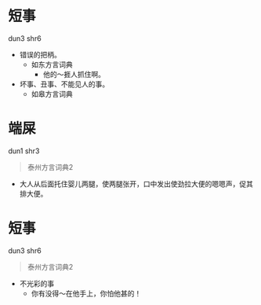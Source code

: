 # 短事
dun3 shr6
+ 错误的把柄。
  * 如东方言词典
    - 他的～捱人抓住啊。
+ 坏事、丑事、不能见人的事。
  * 如皋方言词典

# 端屎
dun1 shr3
> 泰州方言词典2
- 大人从后面托住婴儿两腿，使两腿张开，口中发出使劲拉大便的嗯嗯声，促其排大便。

# 短事
dun3 shr6
> 泰州方言词典2
- 不光彩的事
  - 你有没得～在他手上，你怕他甚的！

